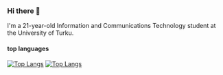 ### Hi there 👋
I'm a 21-year-old Information and Communications Technology student at the University of Turku.

#### top  languages


[![Top Langs](https://github-readme-stats.vercel.app/api/top-langs/?username=naor4n&layout=donut&theme=onedark&show_icons=true&theme=dark#gh-dark-mode-only)](https://github.com/naor4n/github-readme-stats#gh-dark-mode-only)
[![Top Langs](https://github-readme-stats.vercel.app/api/top-langs/?username=naor4n&layout=donut&theme=onedark&show_icons=true&theme=default#gh-light-mode-only)](https://github.com/naor4n/github-readme-stats#gh-light-mode-only)


<!--
**naor4n/naor4n** is a ✨ _special_ ✨ repository because its `README.md` (this file) appears on your GitHub profile.

Here are some ideas to get you started:

- 🔭 I’m currently working on ...
- 🌱 I’m currently learning ...
- 👯 I’m looking to collaborate on ...
- 🤔 I’m looking for help with ...
- 💬 Ask me about ...
- 📫 How to reach me: ...
- 😄 Pronouns: ...
- ⚡ Fun fact: ...
-->
